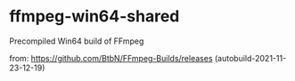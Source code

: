 # ffmpeg-win64-shared
Precompiled Win64 build of FFmpeg

from:
https://github.com/BtbN/FFmpeg-Builds/releases
(autobuild-2021-11-23-12-19)
